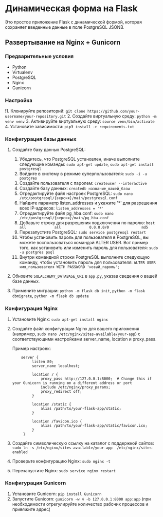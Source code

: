 # Динамическая форма на Flask

Это простое приложение Flask с динамической формой, которая сохраняет введенные данные в поле PostgreSQL JSONB.

## Развертывание на Nginx + Gunicorn

### Предварительные условия
- Python
- Virtualenv
- PostgreSQL
- Nginx
- Gunicorn

### Настройка
!1. Клонируйте репозиторий: `git clone https://github.com/your-username/your-repository.git`
2. Создайте виртуальную среду: `python -m venv venv`
3. Активируйте виртуальную среду: `source venv/bin/activate`
4. Установите зависимости: `pip3 install -r requirements.txt`

### Конфигурация базы данных
1. Создайте базу данных PostgreSQL:
      1. Убедитесь, что PostgreSQL установлен, иначе выполните следующие команды: `sudo apt-get update`, `sudo apt-get install postgresql`
      2. Войдите в систему в режиме суперпользователя: `sudo -i -u postgres`
      3. Создайте пользователя с паролем: `createuser --interactive`
      4. Создайте базу данных: `createdb название_вашей_базы`
      5. Отредактируйте файл настроек PostgreSQL: `sudo nano /etc/postgresql/{версия}/main/postgresql.conf`
      6. Найдите параметр listen_addresses и укажите '*' для разрешения всех IP-адресов: `listen_addresses = '*'`
      7. Отредактируйте файл pg_hba.conf: `sudo nano /etc/postgresql/{версия}/main/pg_hba.conf`
      8. Добавьте строку для разрешения подключения по паролю: `host    all             all             0.0.0.0/0               md5`
      9. Перезапустите PostgreSQL: `sudo service postgresql restart`
      10. Чтобы установить пароль для пользователя в PostgreSQL, вы можете воспользоваться командой ALTER USER. 
   Вот пример того, как установить или изменить пароль для пользователя: `sudo -u postgres psql`
      11. Внутри командной строки PostgreSQL выполните следующую команду, чтобы установить пароль для пользователя: `ALTER USER имя_пользователя WITH PASSWORD 'новый_пароль';`

2. Обновите `SQLALCHEMY_DATABASE_URI` в `app.py`, указав сведения о вашей базе данных.
3. Примените миграции: `python -m flask db init`, `python -m flask dbmigrate`, `python -m flask db update`

### Конфигурация Nginx
1. Установите Nginx: `sudo apt-get install nginx`
2. Создайте файл конфигурации Nginx для вашего приложения (например, `sudo nano /etc/nginx/sites-available/your-app`) с 
   соответствующими настройками server_name, location и proxy_pass.
       
   Пример настроек:

           server {
                listen 80;
                server_name localhost;
            
                location / {
                    proxy_pass http://127.0.0.1:8000;  # Change this if your Gunicorn is running on a different address or port
                    include /etc/nginx/proxy_params;
                    proxy_redirect off;
                }
            
                location /static {
                    alias /path/to/your-flask-app/static;
                }
            
                location /favicon.ico {
                    alias /path/to/your-flask-app/static/favicon.ico;
                }
            }

3. Создайте символическую ссылку на каталог с поддержкой сайтов: `sudo ln -s /etc/nginx/sites-available/your-app 
/etc/nginx/sites-enabled`
4. Проверьте конфигурацию Nginx: `sudo nginx -t`
5. Перезапустите Nginx: `sudo service nginx restart`

### Конфигурация Gunicorn
1. Установите Gunicorn: `pip install Gunicorn`
2. Запустите Gunicorn: `gunicorn -w 4 -b 127.0.0.1:8000 app:app` (при необходимости отрегулируйте 
количество рабочих процессов и привяжите адрес)